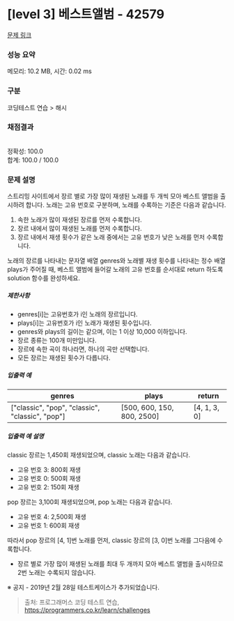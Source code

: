 # [level 3] 베스트앨범 - 42579 

[문제 링크](https://school.programmers.co.kr/learn/courses/30/lessons/42579) 

### 성능 요약

메모리: 10.2 MB, 시간: 0.02 ms

### 구분

코딩테스트 연습 > 해시

### 채점결과

<br/>정확성: 100.0<br/>합계: 100.0 / 100.0

### 문제 설명

<p style="user-select: auto;">스트리밍 사이트에서 장르 별로 가장 많이 재생된 노래를 두 개씩 모아 베스트 앨범을 출시하려 합니다. 노래는 고유 번호로 구분하며, 노래를 수록하는 기준은 다음과 같습니다.</p>

<ol style="user-select: auto;">
<li style="user-select: auto;">속한 노래가 많이 재생된 장르를 먼저 수록합니다.</li>
<li style="user-select: auto;">장르 내에서 많이 재생된 노래를 먼저 수록합니다.</li>
<li style="user-select: auto;">장르 내에서 재생 횟수가 같은 노래 중에서는 고유 번호가 낮은 노래를 먼저 수록합니다.</li>
</ol>

<p style="user-select: auto;">노래의 장르를 나타내는 문자열 배열 genres와 노래별 재생 횟수를 나타내는 정수 배열 plays가 주어질 때, 베스트 앨범에 들어갈 노래의 고유 번호를 순서대로 return 하도록 solution 함수를 완성하세요.</p>

<h5 style="user-select: auto;">제한사항</h5>

<ul style="user-select: auto;">
<li style="user-select: auto;">genres[i]는 고유번호가 i인 노래의 장르입니다.</li>
<li style="user-select: auto;">plays[i]는 고유번호가 i인 노래가 재생된 횟수입니다.</li>
<li style="user-select: auto;">genres와 plays의 길이는 같으며, 이는 1 이상 10,000 이하입니다.</li>
<li style="user-select: auto;">장르 종류는 100개 미만입니다.</li>
<li style="user-select: auto;">장르에 속한 곡이 하나라면, 하나의 곡만 선택합니다.</li>
<li style="user-select: auto;">모든 장르는 재생된 횟수가 다릅니다.</li>
</ul>

<h5 style="user-select: auto;">입출력 예</h5>
<table class="table" style="user-select: auto;">
        <thead style="user-select: auto;"><tr style="user-select: auto;">
<th style="user-select: auto;">genres</th>
<th style="user-select: auto;">plays</th>
<th style="user-select: auto;">return</th>
</tr>
</thead>
        <tbody style="user-select: auto;"><tr style="user-select: auto;">
<td style="user-select: auto;">["classic", "pop", "classic", "classic", "pop"]</td>
<td style="user-select: auto;">[500, 600, 150, 800, 2500]</td>
<td style="user-select: auto;">[4, 1, 3, 0]</td>
</tr>
</tbody>
      </table>
<h5 style="user-select: auto;">입출력 예 설명</h5>

<p style="user-select: auto;">classic 장르는 1,450회 재생되었으며, classic 노래는 다음과 같습니다.</p>

<ul style="user-select: auto;">
<li style="user-select: auto;">고유 번호 3: 800회 재생</li>
<li style="user-select: auto;">고유 번호 0: 500회 재생</li>
<li style="user-select: auto;">고유 번호 2: 150회 재생</li>
</ul>

<p style="user-select: auto;">pop 장르는 3,100회 재생되었으며, pop 노래는 다음과 같습니다.</p>

<ul style="user-select: auto;">
<li style="user-select: auto;">고유 번호 4: 2,500회 재생</li>
<li style="user-select: auto;">고유 번호 1: 600회 재생</li>
</ul>

<p style="user-select: auto;">따라서 pop 장르의 [4, 1]번 노래를 먼저, classic 장르의 [3, 0]번 노래를 그다음에 수록합니다.</p>

<ul style="user-select: auto;">
<li style="user-select: auto;">장르 별로 가장 많이 재생된 노래를 최대 두 개까지 모아 베스트 앨범을 출시하므로 2번 노래는 수록되지 않습니다.</li>
</ul>

<p style="user-select: auto;">※ 공지 - 2019년 2월 28일 테스트케이스가 추가되었습니다.</p>


> 출처: 프로그래머스 코딩 테스트 연습, https://programmers.co.kr/learn/challenges